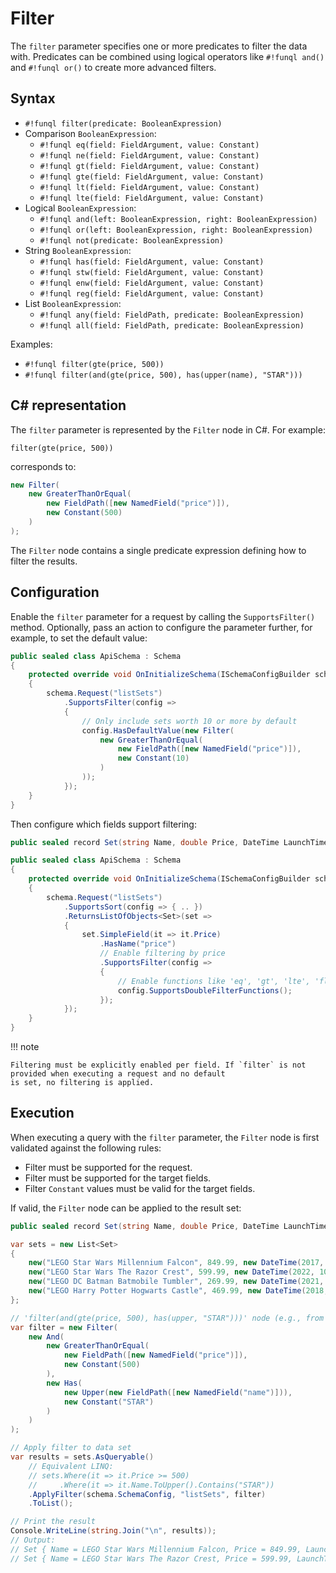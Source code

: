 ﻿# Filter

The `filter` parameter specifies one or more predicates to filter the data with. Predicates can be combined using 
logical operators like `#!funql and()` and `#!funql or()` to create more advanced filters.

## Syntax

- `#!funql filter(predicate: BooleanExpression)`
- Comparison `BooleanExpression`:
    - `#!funql eq(field: FieldArgument, value: Constant)`
    - `#!funql ne(field: FieldArgument, value: Constant)`
    - `#!funql gt(field: FieldArgument, value: Constant)`
    - `#!funql gte(field: FieldArgument, value: Constant)`
    - `#!funql lt(field: FieldArgument, value: Constant)`
    - `#!funql lte(field: FieldArgument, value: Constant)`
- Logical `BooleanExpression`:
    - `#!funql and(left: BooleanExpression, right: BooleanExpression)`
    - `#!funql or(left: BooleanExpression, right: BooleanExpression)`
    - `#!funql not(predicate: BooleanExpression)`
- String `BooleanExpression`:
    - `#!funql has(field: FieldArgument, value: Constant)`
    - `#!funql stw(field: FieldArgument, value: Constant)`
    - `#!funql enw(field: FieldArgument, value: Constant)`
    - `#!funql reg(field: FieldArgument, value: Constant)`
- List `BooleanExpression`:
    - `#!funql any(field: FieldPath, predicate: BooleanExpression)`
    - `#!funql all(field: FieldPath, predicate: BooleanExpression)`

Examples:

- `#!funql filter(gte(price, 500))`
- `#!funql filter(and(gte(price, 500), has(upper(name), "STAR")))`

## C# representation

The `filter` parameter is represented by the `Filter` node in C#. For example:

```funql
filter(gte(price, 500))
```

corresponds to:

```csharp
new Filter(
    new GreaterThanOrEqual(
        new FieldPath([new NamedField("price")]), 
        new Constant(500)
    )
);
```

The `Filter` node contains a single predicate expression defining how to filter the results.

## Configuration

Enable the `filter` parameter for a request by calling the `SupportsFilter()` method. Optionally, pass an action to
configure the parameter further, for example, to set the default value:

```csharp 
public sealed class ApiSchema : Schema
{ 
    protected override void OnInitializeSchema(ISchemaConfigBuilder schema) 
    {        
        schema.Request("listSets")
            .SupportsFilter(config => 
            {
                // Only include sets worth 10 or more by default
                config.HasDefaultValue(new Filter(
                    new GreaterThanOrEqual(
                        new FieldPath([new NamedField("price")]), 
                        new Constant(10)
                    )
                ));
            });
    }
}
```

Then configure which fields support filtering:

```csharp 
public sealed record Set(string Name, double Price, DateTime LaunchTime);

public sealed class ApiSchema : Schema
{ 
    protected override void OnInitializeSchema(ISchemaConfigBuilder schema) 
    {        
        schema.Request("listSets")
            .SupportsSort(config => { .. })
            .ReturnsListOfObjects<Set>(set =>
            {
                set.SimpleField(it => it.Price)
                    .HasName("price")
                    // Enable filtering by price
                    .SupportsFilter(config => 
                    {
                        // Enable functions like 'eq', 'gt', 'lte', 'floor'
                        config.SupportsDoubleFilterFunctions();
                    });
            });
    }
}
```

!!! note

    Filtering must be explicitly enabled per field. If `filter` is not provided when executing a request and no default 
    is set, no filtering is applied.

## Execution

When executing a query with the `filter` parameter, the `Filter` node is first validated against the following rules:

- Filter must be supported for the request.
- Filter must be supported for the target fields.
- Filter `Constant` values must be valid for the target fields.

If valid, the `Filter` node can be applied to the result set:

```csharp
public sealed record Set(string Name, double Price, DateTime LaunchTime);

var sets = new List<Set>
{
    new("LEGO Star Wars Millennium Falcon", 849.99, new DateTime(2017, 10, 01)),
    new("LEGO Star Wars The Razor Crest", 599.99, new DateTime(2022, 10, 03)),
    new("LEGO DC Batman Batmobile Tumbler", 269.99, new DateTime(2021, 11, 01)),
    new("LEGO Harry Potter Hogwarts Castle", 469.99, new DateTime(2018, 09, 01)),
};

// 'filter(and(gte(price, 500), has(upper, "STAR")))' node (e.g., from parsing)
var filter = new Filter(
    new And(
        new GreaterThanOrEqual(
            new FieldPath([new NamedField("price")]), 
            new Constant(500)
        ),
        new Has(
            new Upper(new FieldPath([new NamedField("name")])),
            new Constant("STAR")
        )
    )
);

// Apply filter to data set
var results = sets.AsQueryable()
    // Equivalent LINQ:
    // sets.Where(it => it.Price >= 500)
    //     .Where(it => it.Name.ToUpper().Contains("STAR"))
    .ApplyFilter(schema.SchemaConfig, "listSets", filter)
    .ToList();

// Print the result
Console.WriteLine(string.Join("\n", results));
// Output:
// Set { Name = LEGO Star Wars Millennium Falcon, Price = 849.99, LaunchTime = 1-10-2017 00:00:00 }
// Set { Name = LEGO Star Wars The Razor Crest, Price = 599.99, LaunchTime = 3-10-2022 00:00:00 }
```